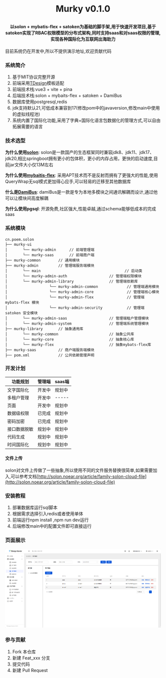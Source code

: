 <h1 align="center" style="margin: 30px 0 30px; font-weight: bold;">Murky v0.1.0</h1>
<h4 align="center">以solon + mybatis-flex + satoken为基础的脚手架,用于快速开发项目,基于satoken实现了RBAC权限模型的分布式架构,同时支持saas和对saas权限的管理,实现各种国际化为互联网出海助力</h4>
<p align="center">

</p>

目前系统仍在开发中,所以不提供演示地址,欢迎贡献代码

### 系统简介

1. 基于MIT协议完整开源
2. 前端采用[TDesign](https://tdesign.tencent.com/vue-next/overview)模板适配
3. 前端技术栈:vue3 + vite + pina
4. 后端技术栈:solon + mybaits-flex + satoken + DamiBus
5. 数据库使用postgresql,redis
6. jdk支持默认21,可低成本兼容到17(修改pom中的javaversion,修改main中使用的虚拟线程池)
7. 系统内置了国际化功能,采用了字典+国际化语言包数据化的管理方式,可以自由拓展需要的语言

### 技术选型

**为什么使用[solon](http://solon.noear.org/)**:
solon是一款国产的生态框架同时兼容jdk8、jdk11、jdk17、jdk20,相比springboot拥有更小的包体积，更小的内存占用，更快的启动速度,目前jar文件大小仅13M左右

**为什么使用[mybaitis-flex](https://mybatis-flex.com/)**: 采用APT技术而不是反射而拥有了更强大的性能,使用QueryWrap无sql模式更加得心应手,可以轻易的迁移至其他数据库

**什么是[DamiBus](https://gitee.com/noear/dami?_from=gitee_search)**: damiBus是一款是专为本地多模块之间通讯解耦而设计,通过他可以让模块间高度解耦

**为什么使用pgsql**: 开源免费,社区强大,性能卓越,通过schema能够低成本的完成saas

### 系统模块

~~~
cn.poem.solon     
├── murky-ui
│       └── murky-admin      // 前端管理端
│       └── murky-saas       // 前端商户端
├── murky-common        // 通用模块
├── murky-admin         // 管理端服务端模块
│       └── main                                      // 启动类
│       └── murky-admin-auth                   // 管理端权限模块 
│       └── murky-admin-library                // 管理端依赖库
│                   └── murky-admin-common             // 管理端通用模块
│                   └── murky-admin-core               // 管理端核心模块
│                   └── murky-admin-flex               // 管理端 mybats-flex 模块
│                   └── murky-admin-security           // 管理端 satoken 安全模块
│       └── murky-admin-saas                   // 管理端租户管理模块
│       └── murky-admin-system                 // 管理端系统管理模块
├── murky-library       // 抽象通用库
│       └── murky-common                       // 抽象公共库
│       └── murky-core                         // 抽象核心库
│       └── murky-flex                         // 抽象mybats-flex库
├── murky-saas          // 商户端服务端模块
├── pom.xml             // 公共依赖管理声明
~~~

### 开发计划

| 功能规划   | 管理端 | saas端 |
|--------|-----|-------|
| 文字国际化  | 开发中 | 规划中   |
| 多租户管理  | 开发中 | ----- |
| 页面     | 开发中 | 规划中   |
| 数据级权限  | 已完成 | 规划中   |
| 密码加密   | 已完成 | 规划中   |
| 接口数据脱敏 | 规划中 | 规划中   |
| 代码生成   | 规划中 | 规划中   |
| 时间国际化  | 规划中 | 规划中   |

#### 文件上传
solon对文件上传做了一些抽象,所以使用不同的文件服务替换很简单,如果需要加入,可以参考文档[http://solon.noear.org/article/family-solon-cloud-file](http://solon.noear.org/article/family-solon-cloud-file)


### 安装教程

1. 部署数据库运行sql脚本
2. 根据需求选择引入redis或者使用单体
3. 前端运行npm install ,npm run dev运行
4. 后端修改main中的配置文件即可直接运行

### 页面展示

![img.png](img.png)

### 参与贡献

1. Fork 本仓库
2. 新建 Feat_xxx 分支
3. 提交代码
4. 新建 Pull Request

